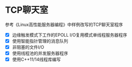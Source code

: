 # TCP聊天室

参考《Linux高性能服务器编程》中样例改写的TCP聊天室程序

- [x] 边缘触发模式下工作的EPOLL I/O复用模式单线程服务器程序
- [x] 使用智能指针管理的消息队列
- [x] 非阻塞的文件I/O
- [x] 使用线程池的并发服务器程序
- [x] 使用C++11/14线程库编写 